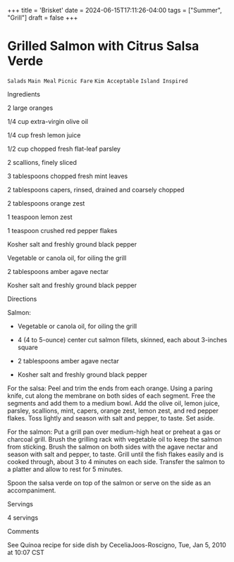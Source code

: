+++
title = 'Brisket'
date = 2024-06-15T17:11:26-04:00
tags = ["Summer", "Grill"]
draft = false
+++
# Grilled Salmon with Citrus Salsa Verde

`Salads` `Main Meal` `Picnic Fare` `Kim Acceptable` `Island Inspired`

 

  Ingredients  

  2 large oranges

1/4 cup extra-virgin olive oil

1/4 cup fresh lemon juice

1/2 cup chopped fresh flat-leaf parsley

2 scallions, finely sliced

3 tablespoons chopped fresh mint leaves

2 tablespoons capers, rinsed, drained and coarsely chopped

2 tablespoons orange zest

1 teaspoon lemon zest

1 teaspoon crushed red pepper flakes

Kosher salt and freshly ground black pepper

Vegetable or canola oil, for oiling the grill

2 tablespoons amber agave nectar

Kosher salt and freshly ground black pepper

  

   Directions  

  Salmon:

 * Vegetable or canola oil, for oiling the grill

 * 4 (4 to 5-ounce) center cut salmon fillets, skinned, each about 3-inches square

 * 2 tablespoons amber agave nectar

 * Kosher salt and freshly ground black pepper

For the salsa: Peel and trim the ends from each orange. Using a paring knife, cut along the membrane on both sides of each segment. Free the segments and add them to a medium bowl. Add the olive oil, lemon juice, parsley, scallions, mint, capers, orange zest, lemon zest, and red pepper flakes. Toss lightly and season with salt and pepper, to taste. Set aside.

For the salmon: Put a grill pan over medium-high heat or preheat a gas or charcoal grill. Brush the grilling rack with vegetable oil to keep the salmon from sticking. Brush the salmon on both sides with the agave nectar and season with salt and pepper, to taste. Grill until the fish flakes easily and is cooked through, about 3 to 4 minutes on each side. Transfer the salmon to a platter and allow to rest for 5 minutes.

Spoon the salsa verde on top of the salmon or serve on the side as an accompaniment.

  

   Servings  

  4 servings  

   Comments  

  See Quinoa recipe for side dish by CeceliaJoos-Roscigno, Tue, Jan 5, 2010 at 10:07 CST  

 
